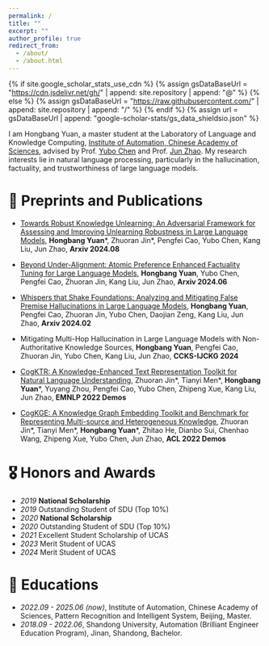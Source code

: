 ```yaml
---
permalink: /
title: ""
excerpt: ""
author_profile: true
redirect_from: 
  - /about/
  - /about.html
---
```


{% if site.google_scholar_stats_use_cdn %}
{% assign gsDataBaseUrl = "https://cdn.jsdelivr.net/gh/" | append: site.repository | append: "@" %}
{% else %}
{% assign gsDataBaseUrl = "https://raw.githubusercontent.com/" | append: site.repository | append: "/" %}
{% endif %}
{% assign url = gsDataBaseUrl | append: "google-scholar-stats/gs_data_shieldsio.json" %}

<span class='anchor' id='about-me'></span>

I am Hongbang Yuan, a master student at the Laboratory of Language and Knowledge Computing, [Institute of Automation, Chinese Academy of Sciences](http://www.ia.ac.cn/), advised by Prof. [Yubo Chen](https://people.ucas.ac.cn/~yubochen) and Prof. [Jun Zhao](https://people.ucas.ac.cn/~zhaojun). My research interests lie in natural language processing, particularly in the hallucination, factuality, and trustworthiness of large language models. 


<!-- 
Lorem ipsum dolor sit amet, consectetur adipiscing elit. Vivamus ornare aliquet ipsum, ac tempus justo dapibus sit amet. Suspendisse condimentum, libero vel tempus mattis, risus risus vulputate libero, elementum fermentum mi neque vel nisl. Maecenas facilisis maximus dignissim. Curabitur mattis vulputate dui, tincidunt varius libero luctus eu. Mauris mauris nulla, scelerisque eget massa id, tincidunt congue felis. Sed convallis tempor ipsum rhoncus viverra. Pellentesque nulla orci, accumsan volutpat fringilla vitae, maximus sit amet tortor. Aliquam ultricies odio ut volutpat scelerisque. Donec nisl nisl, porttitor vitae pharetra quis, fringilla sed mi. Fusce pretium dolor ut aliquam consequat. Cras volutpat, tellus accumsan mattis molestie, nisl lacus tempus massa, nec malesuada tortor leo vel quam. Aliquam vel ex consectetur, vehicula leo nec, efficitur eros. Donec convallis non urna quis feugiat.

My research interest includes neural machine translation and computer vision. I have published more than 100 papers at the top international AI conferences with total <a href='https://scholar.google.com/citations?user=DhtAFkwAAAAJ'>google scholar citations <strong><span id='total_cit'>260000+</span></strong></a> (You can also use google scholar badge <a href='https://scholar.google.com/citations?user=DhtAFkwAAAAJ'><img src="https://img.shields.io/endpoint?url={{ url | url_encode }}&logo=Google%20Scholar&labelColor=f6f6f6&color=9cf&style=flat&label=citations"></a>).
 -->

<!-- # 🔥 News
- *2022.02*: &nbsp;🎉🎉 Lorem ipsum dolor sit amet, consectetur adipiscing elit. Vivamus ornare aliquet ipsum, ac tempus justo dapibus sit amet. 
- *2022.02*: &nbsp;🎉🎉 Lorem ipsum dolor sit amet, consectetur adipiscing elit. Vivamus ornare aliquet ipsum, ac tempus justo dapibus sit amet.  -->

# 📝 Preprints and Publications 

<!-- <div class='paper-box'><div class='paper-box-image'><div><div class="badge">CVPR 2016</div><img src='images/500x300.png' alt="sym" width="100%"></div></div>
<div class='paper-box-text' markdown="1">

[Deep Residual Learning for Image Recognition](https://openaccess.thecvf.com/content_cvpr_2016/papers/He_Deep_Residual_Learning_CVPR_2016_paper.pdf)

**Kaiming He**, Xiangyu Zhang, Shaoqing Ren, Jian Sun

[**Project**](https://scholar.google.com/citations?view_op=view_citation&hl=zh-CN&user=DhtAFkwAAAAJ&citation_for_view=DhtAFkwAAAAJ:ALROH1vI_8AC) <strong><span class='show_paper_citations' data='DhtAFkwAAAAJ:ALROH1vI_8AC'></span></strong>
- Lorem ipsum dolor sit amet, consectetur adipiscing elit. Vivamus ornare aliquet ipsum, ac tempus justo dapibus sit amet. 
</div>
</div> -->



<!-- - [Lorem ipsum dolor sit amet, consectetur adipiscing elit. Vivamus ornare aliquet ipsum, ac tempus justo dapibus sit amet](https://github.com), A, B, C, **CVPR 2020** -->

- [Towards Robust Knowledge Unlearning: An Adversarial Framework for Assessing and Improving Unlearning Robustness in Large Language Models](https://www.arxiv.org/abs/2408.10682), **Hongbang Yuan***, Zhuoran Jin\*, Pengfei Cao, Yubo Chen, Kang Liu, Jun Zhao, **Arxiv 2024.08**

- [Beyond Under-Alignment: Atomic Preference Enhanced Factuality Tuning for Large Language Models](https://arxiv.org/pdf/2406.12416), **Hongbang Yuan**, Yubo Chen, Pengfei Cao, Zhuoran Jin, Kang Liu, Jun Zhao, **Arxiv 2024.06**

- [Whispers that Shake Foundations: Analyzing and Mitigating False Premise Hallucinations in Large Language Models](https://arxiv.org/pdf/2402.19103), **Hongbang Yuan**, Pengfei Cao, Zhuoran Jin, Yubo Chen, Daojian Zeng, Kang Liu, Jun Zhao, **Arxiv 2024.02**

- Mitigating Multi-Hop Hallucination in Large Language Models with Non-Authoritative Knowledge Sources, **Hongbang Yuan**, Pengfei Cao, Zhuoran Jin, Yubo Chen, Kang Liu, Jun Zhao, **CCKS-IJCKG 2024**

- [CogKTR: A Knowledge-Enhanced Text Representation Toolkit for Natural Language Understanding](https://aclanthology.org/2022.emnlp-demos.1/), Zhuoran Jin\*, Tianyi Men\*, **Hongbang Yuan**\*, Yuyang Zhou, Pengfei Cao, Yubo Chen, Zhipeng Xue, Kang Liu, Jun Zhao, **EMNLP 2022 Demos**

- [CogKGE: A Knowledge Graph Embedding Toolkit and Benchmark for Representing Multi-source and Heterogeneous Knowledge](https://aclanthology.org/2022.acl-demo.16/#), Zhuoran Jin\*, Tianyi Men\*, **Hongbang Yuan***, Zhitao He, Dianbo Sui, Chenhao Wang, Zhipeng Xue, Yubo Chen, Jun Zhao, **ACL 2022 Demos**




# 🎖 Honors and Awards

- *2019* **National Scholarship**
- *2019* Outstanding Student of SDU (Top 10%) 
- *2020* **National Scholarship**
- *2020* Outstanding Student of SDU (Top 10%) 
- *2021* Excellent Student Scholarship of UCAS      
- *2023*  Merit Student of UCAS
- *2024*  Merit Student of UCAS


# 📖 Educations
- *2022.09 - 2025.06 (now)*, Institute of Automation, Chinese Academy of Sciences, Pattern Recognition and Intelligent System, Beijing, Master.
- *2018.09 - 2022.06*, Shandong University, Automation (Brilliant Engineer Education Program), Jinan, Shandong, Bachelor.

<!-- # 💬 Invited Talks
- *2021.06*, Lorem ipsum dolor sit amet, consectetur adipiscing elit. Vivamus ornare aliquet ipsum, ac tempus justo dapibus sit amet. 
- *2021.03*, Lorem ipsum dolor sit amet, consectetur adipiscing elit. Vivamus ornare aliquet ipsum, ac tempus justo dapibus sit amet.  \| [\[video\]](https://github.com/)

# 💻 Internships
- *2019.05 - 2020.02*, [Lorem](https://github.com/), China. -->